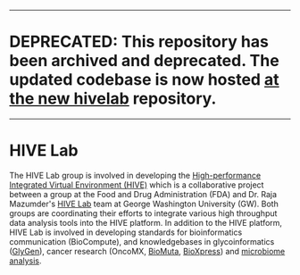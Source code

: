 ***
# DEPRECATED: This repository has been archived and deprecated. The updated codebase is now hosted [at the new hivelab](https://github.com/GW-HIVE/hivelab) repository.
***

# HIVE Lab
The HIVE Lab group is involved in developing the [High-performance Integrated Virtual Environment (HIVE)](https://github.com/FDA/fda-hive) which is a collaborative project between a group at the Food and Drug Administration (FDA) and Dr. Raja Mazumder's [HIVE Lab](https://hive.biochemistry.gwu.edu/home) team at George Washington University (GW). Both groups are coordinating their efforts to integrate various high throughput data analysis tools into the HIVE platform. In addition to the HIVE platform, HIVE Lab is involved in developing standards for bioinformatics communication (BioCompute), and knowledgebases in glycoinformatics ([GlyGen](http://beta.glygen.org/)), cancer research (OncoMX, [BioMuta](https://hive.biochemistry.gwu.edu/biomuta/about), [BioXpress](https://hive.biochemistry.gwu.edu/biomuta/about)) and [microbiome analysis](https://hive.biochemistry.gwu.edu/gfkb).
